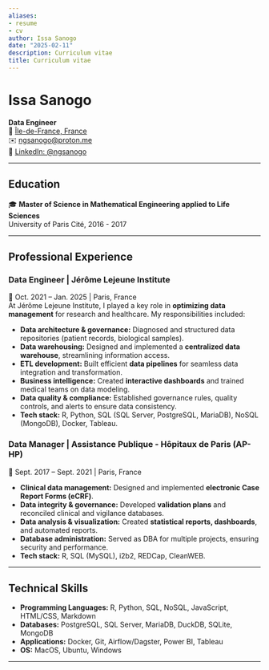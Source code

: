 ```yaml
---
aliases:
- resume
- cv
author: Issa Sanogo
date: "2025-02-11"
description: Curriculum vitae
title: Curriculum vitae
---
```


# Issa Sanogo  
**Data Engineer**  
📍 [Île-de-France, France](https://maps.app.goo.gl/RekvUGDw4UToLPzu7)  
✉️ ngsanogo@proton.me  
🔗 [LinkedIn: @ngsanogo](https://www.linkedin.com/in/ngsanogo)  

---

## Education  
🎓 **Master of Science in Mathematical Engineering applied to Life Sciences**  
University of Paris Cité, 2016 - 2017  

---

## Professional Experience  

### **Data Engineer | Jérôme Lejeune Institute**  
📅 Oct. 2021 – Jan. 2025 | Paris, France  
At Jérôme Lejeune Institute, I played a key role in **optimizing data management** for research and healthcare. My responsibilities included:  
- **Data architecture & governance:** Diagnosed and structured data repositories (patient records, biological samples).  
- **Data warehousing:** Designed and implemented a **centralized data warehouse**, streamlining information access.  
- **ETL development:** Built efficient **data pipelines** for seamless data integration and transformation.  
- **Business intelligence:** Created **interactive dashboards** and trained medical teams on data modeling.  
- **Data quality & compliance:** Established governance rules, quality controls, and alerts to ensure data consistency.  
- **Tech stack:** R, Python, SQL (SQL Server, PostgreSQL, MariaDB), NoSQL (MongoDB), Docker, Tableau.  

### **Data Manager | Assistance Publique - Hôpitaux de Paris (AP-HP)**  
📅 Sept. 2017 – Sept. 2021 | Paris, France  
- **Clinical data management:** Designed and implemented **electronic Case Report Forms (eCRF)**.  
- **Data integrity & governance:** Developed **validation plans** and reconciled clinical and vigilance databases.  
- **Data analysis & visualization:** Created **statistical reports, dashboards**, and automated reports.  
- **Database administration:** Served as DBA for multiple projects, ensuring security and performance.  
- **Tech stack:** R, SQL (MySQL), i2b2, REDCap, CleanWEB.  

---

## Technical Skills  
- **Programming Languages:** R, Python, SQL, NoSQL, JavaScript, HTML/CSS, Markdown  
- **Databases:** PostgreSQL, SQL Server, MariaDB, DuckDB, SQLite, MongoDB  
- **Applications:** Docker, Git, Airflow/Dagster, Power BI, Tableau  
- **OS:** MacOS, Ubuntu, Windows  

---
